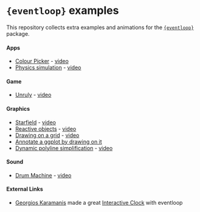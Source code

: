 
<!-- README.md is generated from README.Rmd. Please edit that file -->

# `{eventloop}` examples

<!-- badges: start -->
<!-- badges: end -->

This repository collects extra examples and animations for the
[`{eventloop}`](https://github.com/coolbutuseless/eventloop) package.

#### Apps

-   [Colour Picker](app-colour-picker.R) -
    [video](video/colourpicker.mp4)
-   [Physics simulation](app-physics.R) - [video](video/physics.mp4)

#### Game

-   [Unruly](game-unruly.R) - [video](video/unruly.mp4)

#### Graphics

-   [Starfield](gfx-starfield.R) - [video](video/starfield.mp4)
-   [Reactive objects](gfx-reactive-objects.R) -
    [video](video/reactive-objects.mp4)
-   [Drawing on a grid](gfx-drawing-on-a-grid.R) -
    [video](video/drawing-on-a-grid.mp4)
-   [Annotate a ggplot by drawing on it](gfx-ggplot-annotator.R)
-   [Dynamic polyline
    simplification](gfx-dynamic-polyline-simplification.R) -
    [video](video/polyline-simplification.mp4)

#### Sound

-   [Drum Machine](snd-drum-machine.R) - [video](video/drum-machine.mp4)

#### External Links

-   [Georgios Karamanis](https://twitter.com/geokaramanis) made a great
    [Interactive Clock](https://github.com/gkaramanis/clock-eventloop)
    with eventloop
